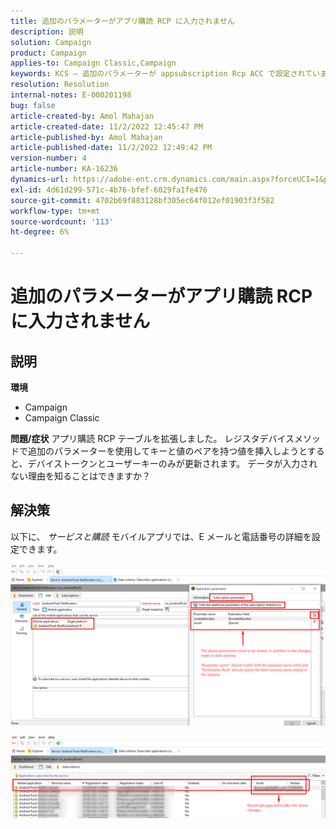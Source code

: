 ```yaml
---
title: 追加のパラメーターがアプリ購読 RCP に入力されません
description: 説明
solution: Campaign
product: Campaign
applies-to: Campaign Classic,Campaign
keywords: KCS — 追加のパラメーターが appsubscription Rcp ACC で設定されていません
resolution: Resolution
internal-notes: E-000201198
bug: false
article-created-by: Amol Mahajan
article-created-date: 11/2/2022 12:45:47 PM
article-published-by: Amol Mahajan
article-published-date: 11/2/2022 12:49:42 PM
version-number: 4
article-number: KA-16236
dynamics-url: https://adobe-ent.crm.dynamics.com/main.aspx?forceUCI=1&pagetype=entityrecord&etn=knowledgearticle&id=6e46d644-ac5a-ed11-9561-6045bd006a22
exl-id: 4d61d299-571c-4b76-bfef-6029fa1fe476
source-git-commit: 4702b69f883128bf305ec64f012ef01903f3f582
workflow-type: tm+mt
source-wordcount: '113'
ht-degree: 6%

---
```


# 追加のパラメーターがアプリ購読 RCP に入力されません

## 説明

<b>環境</b>
- Campaign
- Campaign Classic

<b>問題/症状</b>
アプリ購読 RCP テーブルを拡張しました。 レジスタデバイスメソッドで追加のパラメーターを使用してキーと値のペアを持つ値を挿入しようとすると、デバイストークンとユーザーキーのみが更新されます。 データが入力されない理由を知ることはできますか？


## 解決策


以下に、 *サービスと購読* モバイルアプリでは、E メールと電話番号の詳細を設定できます。



![](assets/bc1c5473-4bd0-ec11-a7b5-00224809c556.png)



![](assets/ddd78ad4-4bd0-ec11-a7b5-00224809c556.png)
